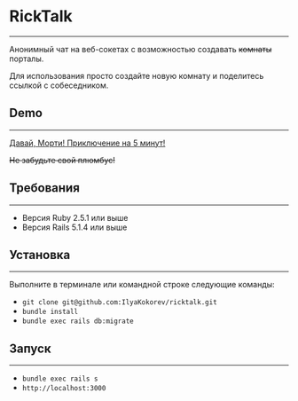 # RickTalk

---

Анонимный чат на веб-сокетах с возможностью создавать ~~комнаты~~ порталы.

Для использования просто создайте новую комнату и поделитесь ссылкой с собеседником.

## Demo

---
[Давай, Морти! Приключение на 5 минут!](https://ricktalk.herokuapp.com/)

~~Не забудьте свой плюмбус!~~
## Требования 

---
* Версия Ruby 2.5.1 или выше
* Версия Rails 5.1.4 или выше

## Установка 

---

Выполните в терминале или командной строке следующие команды:

* `git clone git@github.com:IlyaKokorev/ricktalk.git`
* `bundle install`
* `bundle exec rails db:migrate`

## Запуск

---

* `bundle exec rails s`
* `http://localhost:3000`


